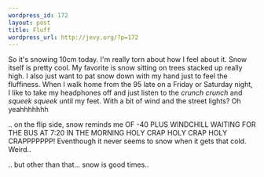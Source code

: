```yaml
--- 
wordpress_id: 172
layout: post
title: Fluff
wordpress_url: http://jevy.org/?p=172
---
```

So it's snowing 10cm today.  I'm really torn about how I feel about it.  Snow itself is pretty cool.  My favorite is snow sitting on trees stacked up really high.  I also just want to pat snow down with my hand just to feel the fluffiness.  When I walk home from the 95 late on a Friday or Saturday night, I like to take my headphones off and just listen to the *crunch crunch* and *squeek squeek* until my feet.  With a bit of wind and the street lights?  Oh yeahhhhhhh

.. on the flip side, snow reminds me OF -40 PLUS WINDCHILL WAITING FOR THE BUS AT 7:20 IN THE MORNING HOLY CRAP HOLY CRAP HOLY CRAPPPPPPP!  Eventhough it never seems to snow when it gets that cold.  Weird..

.. but other than that... snow is good times..
